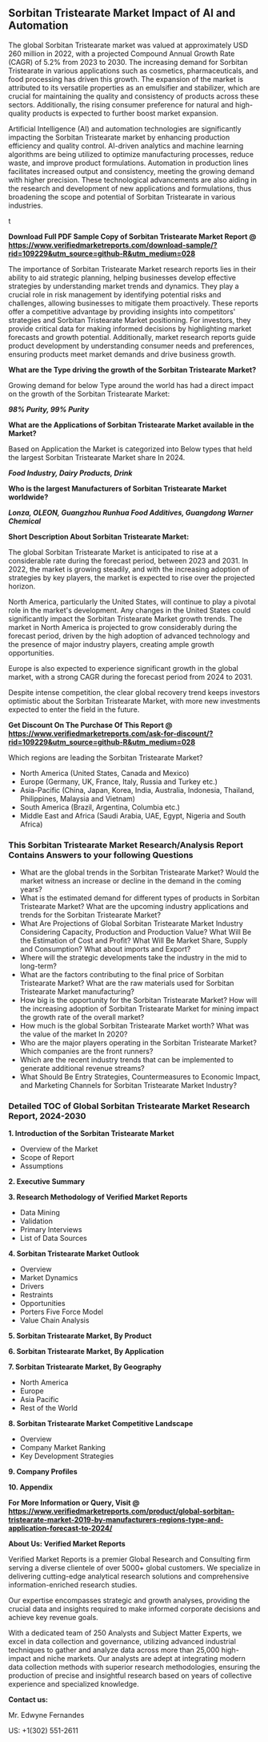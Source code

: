 <h2>Sorbitan Tristearate Market Impact of AI and Automation</h2><p>The global Sorbitan Tristearate market was valued at approximately USD 260 million in 2022, with a projected Compound Annual Growth Rate (CAGR) of 5.2% from 2023 to 2030. The increasing demand for Sorbitan Tristearate in various applications such as cosmetics, pharmaceuticals, and food processing has driven this growth. The expansion of the market is attributed to its versatile properties as an emulsifier and stabilizer, which are crucial for maintaining the quality and consistency of products across these sectors. Additionally, the rising consumer preference for natural and high-quality products is expected to further boost market expansion.</p><p>Artificial Intelligence (AI) and automation technologies are significantly impacting the Sorbitan Tristearate market by enhancing production efficiency and quality control. AI-driven analytics and machine learning algorithms are being utilized to optimize manufacturing processes, reduce waste, and improve product formulations. Automation in production lines facilitates increased output and consistency, meeting the growing demand with higher precision. These technological advancements are also aiding in the research and development of new applications and formulations, thus broadening the scope and potential of Sorbitan Tristearate in various industries.</p>t</p><p id="" class=""><strong>Download Full PDF Sample Copy of Sorbitan Tristearate Market Report @ <a href="https://www.verifiedmarketreports.com/download-sample/?rid=109229&utm_source=github-R&utm_medium=028" target="_blank">https://www.verifiedmarketreports.com/download-sample/?rid=109229&utm_source=github-R&utm_medium=028</a></strong></p><p>The importance of&nbsp;Sorbitan Tristearate Market research reports lies in their ability to aid strategic planning, helping businesses develop effective strategies by understanding market trends and dynamics. They play a crucial role in risk management by identifying potential risks and challenges, allowing businesses to mitigate them proactively. These reports offer a competitive advantage by providing insights into competitors' strategies and Sorbitan Tristearate Market positioning. For investors, they provide critical data for making informed decisions by highlighting market forecasts and growth potential. Additionally, market research reports guide product development by understanding consumer needs and preferences, ensuring products meet market demands and drive business growth.</p><p><strong>What are the&nbsp;Type driving the growth of the Sorbitan Tristearate Market?</strong></p><p id="" class="">Growing demand for below Type around the world has had a direct impact on the growth of the Sorbitan Tristearate Market:</p><em><strong>98% Purity, 99% Purity</strong></em></p><strong>What are the&nbsp;Applications&nbsp;of Sorbitan Tristearate Market available in the Market?</strong></p><p id="" class="">Based on Application the Market is categorized into Below types that held the largest Sorbitan Tristearate Market share In 2024.</p><em><strong>Food Industry, Dairy Products, Drink</strong></em></p><strong>Who is the largest Manufacturers of Sorbitan Tristearate Market worldwide?</strong></p><p><em><strong>Lonza, OLEON, Guangzhou Runhua Food Additives, Guangdong Warner Chemical</strong></em></p><p id="" class=""><strong>Short Description About Sorbitan Tristearate Market:</strong></p><p>The global Sorbitan Tristearate Market is anticipated to rise at a considerable rate during the forecast period, between 2023 and 2031. In 2022, the market is growing steadily, and with the increasing adoption of strategies by key players, the market is expected to rise over the projected horizon.</p><p>North America, particularly the United States, will continue to play a pivotal role in the market's development. Any changes in the United States could significantly impact the Sorbitan Tristearate Market growth trends. The market in North America is projected to grow considerably during the forecast period, driven by the high adoption of advanced technology and the presence of major industry players, creating ample growth opportunities.</p><p>Europe is also expected to experience significant growth in the global market, with a strong CAGR during the forecast period from 2024 to 2031.</p><p>Despite intense competition, the clear global recovery trend keeps investors optimistic about the Sorbitan Tristearate Market, with more new investments expected to enter the field in the future.</p><p id="" class=""><strong>Get Discount On The Purchase Of This Report @ <a href="https://www.verifiedmarketreports.com/ask-for-discount/?rid=109229&utm_source=github-R&utm_medium=028" target="_blank">https://www.verifiedmarketreports.com/ask-for-discount/?rid=109229&utm_source=github-R&utm_medium=028</a></strong></p>Which regions are leading the Sorbitan Tristearate Market?</p><ul><li>North America (United States, Canada and Mexico)</li><li>Europe (Germany, UK, France, Italy, Russia and Turkey etc.)</li><li>Asia-Pacific (China, Japan, Korea, India, Australia, Indonesia, Thailand, Philippines, Malaysia and Vietnam)</li><li>South America (Brazil, Argentina, Columbia etc.)</li><li>Middle East and Africa (Saudi Arabia, UAE, Egypt, Nigeria and South Africa)</li></ul><h3 id="" class="">This Sorbitan Tristearate Market Research/Analysis Report Contains Answers to your following Questions</h3><ul><li>What are the global trends in the Sorbitan Tristearate Market? Would the market witness an increase or decline in the demand in the coming years?</li><li>What is the estimated demand for different types of products in Sorbitan Tristearate Market? What are the upcoming industry applications and trends for the Sorbitan Tristearate Market?</li><li>What Are Projections of Global Sorbitan Tristearate Market Industry Considering Capacity, Production and Production Value? What Will Be the Estimation of Cost and Profit? What Will Be Market Share, Supply and Consumption? What about imports and Export?</li><li>Where will the strategic developments take the industry in the mid to long-term?</li><li>What are the factors contributing to the final price of Sorbitan Tristearate Market? What are the raw materials used for Sorbitan Tristearate Market manufacturing?</li><li>How big is the opportunity for the Sorbitan Tristearate Market? How will the increasing adoption of Sorbitan Tristearate Market for mining impact the growth rate of the overall market?</li><li>How much is the global Sorbitan Tristearate Market worth? What was the value of the market In 2020?</li><li>Who are the major players operating in the Sorbitan Tristearate Market? Which companies are the front runners?</li><li>Which are the recent industry trends that can be implemented to generate additional revenue streams?</li><li>What Should Be Entry Strategies, Countermeasures to Economic Impact, and Marketing Channels for Sorbitan Tristearate Market Industry?</li></ul><h3 id="" class="">Detailed TOC of Global Sorbitan Tristearate Market Research Report, 2024-2030</h3><p id="" class=""><strong>1. Introduction of the Sorbitan Tristearate Market</strong></p><ul><li>Overview of the Market</li><li>Scope of Report</li><li>Assumptions</li></ul><p id="" class=""><strong>2. Executive Summary</strong></p><p id="" class=""><strong>3. Research Methodology of Verified Market Reports</strong></p><ul><li>Data Mining</li><li>Validation</li><li>Primary Interviews</li><li>List of Data Sources</li></ul><p id="" class=""><strong>4. Sorbitan Tristearate Market Outlook</strong></p><ul><li>Overview</li><li>Market Dynamics</li><li>Drivers</li><li>Restraints</li><li>Opportunities</li><li>Porters Five Force Model</li><li>Value Chain Analysis</li></ul><p id="" class=""><strong>5. Sorbitan Tristearate Market, By Product</strong></p><p id="" class=""><strong>6. Sorbitan Tristearate Market, By Application</strong></p><p id="" class=""><strong>7. Sorbitan Tristearate Market, By Geography</strong></p><ul><li>North America</li><li>Europe</li><li>Asia Pacific</li><li>Rest of the World</li></ul><p id="" class=""><strong>8. Sorbitan Tristearate Market Competitive Landscape</strong></p><ul><li>Overview</li><li>Company Market Ranking</li><li>Key Development Strategies</li></ul><p id="" class=""><strong>9. Company Profiles</strong></p><p id="" class=""><strong>10. Appendix</strong></p><p id="" class=""><strong>For More Information or Query, Visit @ <a href="https://www.verifiedmarketreports.com/product/global-sorbitan-tristearate-market-2019-by-manufacturers-regions-type-and-application-forecast-to-2024/" target="_blank">https://www.verifiedmarketreports.com/product/global-sorbitan-tristearate-market-2019-by-manufacturers-regions-type-and-application-forecast-to-2024/</a></strong></p><p id="" class=""><strong>About Us: Verified Market Reports</strong></p><p id="" class="">Verified Market Reports is a premier Global Research and Consulting firm serving a diverse clientele of over 5000+ global customers. We specialize in delivering cutting-edge analytical research solutions and comprehensive information-enriched research studies.</p><p id="" class="">Our expertise encompasses strategic and growth analyses, providing the crucial data and insights required to make informed corporate decisions and achieve key revenue goals.</p><p id="" class="">With a dedicated team of 250 Analysts and Subject Matter Experts, we excel in data collection and governance, utilizing advanced industrial techniques to gather and analyze data across more than 25,000 high-impact and niche markets. Our analysts are adept at integrating modern data collection methods with superior research methodologies, ensuring the production of precise and insightful research based on years of collective experience and specialized knowledge.</p><p id="" class=""><strong>Contact us:</strong></p><p id="" class="">Mr. Edwyne Fernandes</p><p id="" class="">US: +1(302) 551-2611</p>